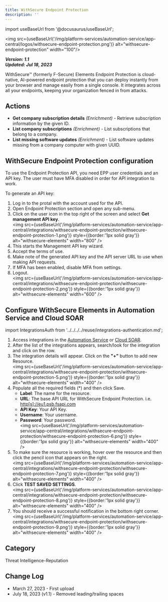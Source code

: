 ```yaml
---
title: WithSecure Endpoint Protection
description: ''
---
```

import useBaseUrl from '@docusaurus/useBaseUrl';

<img src={useBaseUrl('/img/platform-services/automation-service/app-central/logos/withsecure-endpoint-protection.png')} alt="withsecure-endpoint-protection" width="100"/>

***Version: 1.1  
Updated: Jul 18, 2023***

WithSecure™ (formerly F-Secure) Elements Endpoint Protection is cloud-native, AI-powered endpoint protection that you can deploy instantly from your browser and manage easily from a single console. It integrates across all your endpoints, keeping your organization fenced in from attacks.

## Actions

* **Get company subscription details** *(Enrichment)* - Retrieve subscription information by the given ID.
* **List company subscriptions** *(Enrichment)* - List subscriptions that belong to a company.
* **List missing software updates** *(Enrichment)* - List software updates missing from a company computer with given UUID.

## WithSecure Endpoint Protection configuration

To use the Endpoint Protection API, you need EPP user credentials and an API key. The user must have MFA disabled in order for API integration to work.   

To generate an API key:
1. Log in to the protal with the account used for the API.
1. Open Endpoint Protection section and open any sub-menu.
1. Click on the user icon in the top right of the screen and select **Get management API key**.<br/><img src={useBaseUrl('/img/platform-services/automation-service/app-central/integrations/withsecure-endpoint-protection/withsecure-endpoint-protection-1.png')} style={{border:'1px solid gray'}} alt="withsecure-elements" width="800" />
1. This starts the Management API key wizard.
1. Accept the terms of use.
1. Make note of the generated API key and the API server URL to use when making API requests.
1. If MFA has been enabled, disable MFA from settings.
1. Logout.<br/><img src={useBaseUrl('/img/platform-services/automation-service/app-central/integrations/withsecure-endpoint-protection/withsecure-endpoint-protection-2.png')} style={{border:'1px solid gray'}} alt="withsecure-elements" width="600" />

## Configure WithSecure Elements in Automation Service and Cloud SOAR

import IntegrationsAuth from '../../../../reuse/integrations-authentication.md';

<IntegrationsAuth/>

1. Access integrations in the [Automation Service](/docs/platform-services/automation-service/automation-service-integrations/#view-integrations) or [Cloud SOAR](/docs/cloud-soar/automation).
1. After the list of the integrations appears, search/look for the integration and click on the row.
1. The integration details will appear. Click on the **"+"** button to add new Resource.<br/><img src={useBaseUrl('/img/platform-services/automation-service/app-central/integrations/withsecure-endpoint-protection/withsecure-endpoint-protection-5.png')} style={{border:'1px solid gray'}} alt="withsecure-elements" width="400" />
1. Populate all the required fields (\*) and then click Save.
   * **Label**: The name for the resource.
   * **URL**: The base API URL for WithSecure Endpoint Protection. i.e. [http[s]://eu1.psb.fsapi.com](https://eu1.psb.fsapi.com)
   * **API Key**: Your API Key.
   * **Username**: Your username.
   * **Password**: Your password. <br/><img src={useBaseUrl('/img/platform-services/automation-service/app-central/integrations/withsecure-endpoint-protection/withsecure-endpoint-protection-6.png')} style={{border:'1px solid gray'}} alt="withsecure-elements" width="400" />
1. To make sure the resource is working, hover over the resource and then click the pencil icon that appears on the right. <br/><img src={useBaseUrl('/img/platform-services/automation-service/app-central/integrations/withsecure-endpoint-protection/withsecure-endpoint-protection-7.png')} style={{border:'1px solid gray'}} alt="withsecure-elements" width="400" />
1. Click **TEST SAVED SETTINGS**.<br/><img src={useBaseUrl('/img/platform-services/automation-service/app-central/integrations/withsecure-endpoint-protection/withsecure-endpoint-protection-8.png')} style={{border:'1px solid gray'}} alt="withsecure-elements" width="400" />
1. You should receive a successful notification in the bottom right corner.<br/><img src={useBaseUrl('/img/platform-services/automation-service/app-central/integrations/withsecure-endpoint-protection/withsecure-endpoint-protection-9.png')} style={{border:'1px solid gray'}} alt="withsecure-elements" width="400" />

## Category

Threat Intelligence-Reputation

## Change Log

* March 27, 2023 - First upload
* July 18, 2023 (v1.1) - Removed leading/trailing spaces

